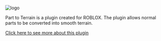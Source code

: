 ![logo](http://i.imgur.com/36ZV0N1.png)

Part to Terrain is a plugin created for ROBLOX. The plugin allows normal parts to be converted into smooth terrain.

[Click here to see more about this plugin](https://fastcar48.github.io/parttoterrain/)
